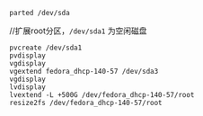 ```
parted /dev/sda
```

//扩展root分区，`/dev/sda1` 为空闲磁盘
```
pvcreate /dev/sda1
pvdisplay
vgdisplay
vgextend fedora_dhcp-140-57 /dev/sda3
vgdisplay
lvdisplay
lvextend -L +500G /dev/fedora_dhcp-140-57/root
resize2fs /dev/fedora_dhcp-140-57/root
```
